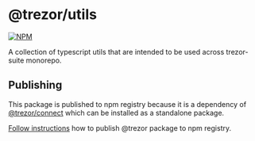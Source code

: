 # @trezor/utils

[![NPM](https://img.shields.io/npm/v/@trezor/utils.svg)](https://www.npmjs.org/package/@trezor/utils)

A collection of typescript utils that are intended to be used across trezor-suite monorepo.

## Publishing

This package is published to npm registry because it is a dependency of [@trezor/connect](https://github.com/trezor/trezor-suite/issues/5440) which can be installed as a standalone package.

[Follow instructions](../../docs/releases/npm-packages.md) how to publish @trezor package to npm registry.
